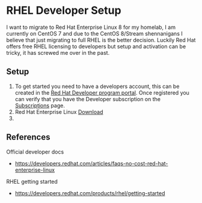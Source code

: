 # RHEL Developer Setup
I want to migrate to Red Hat Enterprise Linux 8 for my homelab, I am currently on CentOS 7 and due to the CentOS 8/Stream shennanigans I believe that just migrating to full RHEL is the better decision. Luckily Red Hat offers free RHEL licensing to developers but setup and activation can be tricky, it has screwed me over in the past.

## Setup
1. To get started you need to have a developers account, this can be created in the [Red Hat Developer program portal](https://developers.redhat.com/register). Once registered you can verify that you have the Developer subscription on the [Subscriptions](Hunter@Kimbrough.io) page.
2. Red Hat Enterprise Linux [Download](https://developers.redhat.com/products/rhel/download)
3. 

## References
Official developer docs
* https://developers.redhat.com/articles/faqs-no-cost-red-hat-enterprise-linux

RHEL getting started
* https://developers.redhat.com/products/rhel/getting-started